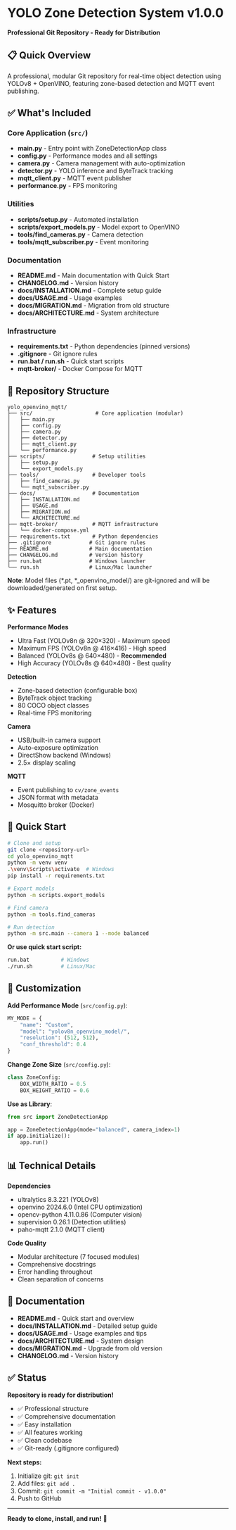 # YOLO Zone Detection System v1.0.0

**Professional Git Repository - Ready for Distribution**

## 📋 Quick Overview

A professional, modular Git repository for real-time object detection using YOLOv8 + OpenVINO, featuring zone-based detection and MQTT event publishing.

## ✅ What's Included

### Core Application (`src/`)
- **main.py** - Entry point with ZoneDetectionApp class
- **config.py** - Performance modes and all settings
- **camera.py** - Camera management with auto-optimization
- **detector.py** - YOLO inference and ByteTrack tracking
- **mqtt_client.py** - MQTT event publisher
- **performance.py** - FPS monitoring

### Utilities
- **scripts/setup.py** - Automated installation
- **scripts/export_models.py** - Model export to OpenVINO
- **tools/find_cameras.py** - Camera detection
- **tools/mqtt_subscriber.py** - Event monitoring

### Documentation
- **README.md** - Main documentation with Quick Start
- **CHANGELOG.md** - Version history
- **docs/INSTALLATION.md** - Complete setup guide
- **docs/USAGE.md** - Usage examples
- **docs/MIGRATION.md** - Migration from old structure
- **docs/ARCHITECTURE.md** - System architecture

### Infrastructure
- **requirements.txt** - Python dependencies (pinned versions)
- **.gitignore** - Git ignore rules
- **run.bat / run.sh** - Quick start scripts
- **mqtt-broker/** - Docker Compose for MQTT

## 📁 Repository Structure

```
yolo_openvino_mqtt/
├── src/                    # Core application (modular)
│   ├── main.py
│   ├── config.py
│   ├── camera.py
│   ├── detector.py
│   ├── mqtt_client.py
│   └── performance.py
├── scripts/               # Setup utilities
│   ├── setup.py
│   └── export_models.py
├── tools/                 # Developer tools
│   ├── find_cameras.py
│   └── mqtt_subscriber.py
├── docs/                  # Documentation
│   ├── INSTALLATION.md
│   ├── USAGE.md
│   ├── MIGRATION.md
│   └── ARCHITECTURE.md
├── mqtt-broker/           # MQTT infrastructure
│   └── docker-compose.yml
├── requirements.txt       # Python dependencies
├── .gitignore            # Git ignore rules
├── README.md             # Main documentation
├── CHANGELOG.md          # Version history
├── run.bat               # Windows launcher
└── run.sh                # Linux/Mac launcher
```

**Note**: Model files (*.pt, *_openvino_model/) are git-ignored and will be downloaded/generated on first setup.

## ✨ Features

**Performance Modes**
- Ultra Fast (YOLOv8n @ 320×320) - Maximum speed
- Maximum FPS (YOLOv8n @ 416×416) - High speed
- Balanced (YOLOv8s @ 640×480) - **Recommended**
- High Accuracy (YOLOv8s @ 640×480) - Best quality

**Detection**
- Zone-based detection (configurable box)
- ByteTrack object tracking
- 80 COCO object classes
- Real-time FPS monitoring

**Camera**
- USB/built-in camera support
- Auto-exposure optimization
- DirectShow backend (Windows)
- 2.5× display scaling

**MQTT**
- Event publishing to `cv/zone_events`
- JSON format with metadata
- Mosquitto broker (Docker)

## 🚀 Quick Start

```bash
# Clone and setup
git clone <repository-url>
cd yolo_openvino_mqtt
python -m venv venv
.\venv\Scripts\activate  # Windows
pip install -r requirements.txt

# Export models
python -m scripts.export_models

# Find camera
python -m tools.find_cameras

# Run detection
python -m src.main --camera 1 --mode balanced
```

**Or use quick start script:**
```bash
run.bat          # Windows
./run.sh         # Linux/Mac
```

## 🔧 Customization

**Add Performance Mode** (`src/config.py`):
```python
MY_MODE = {
    "name": "Custom",
    "model": "yolov8n_openvino_model/",
    "resolution": (512, 512),
    "conf_threshold": 0.4
}
```

**Change Zone Size** (`src/config.py`):
```python
class ZoneConfig:
    BOX_WIDTH_RATIO = 0.5
    BOX_HEIGHT_RATIO = 0.6
```

**Use as Library**:
```python
from src import ZoneDetectionApp

app = ZoneDetectionApp(mode="balanced", camera_index=1)
if app.initialize():
    app.run()
```

## 📊 Technical Details

**Dependencies**
- ultralytics 8.3.221 (YOLOv8)
- openvino 2024.6.0 (Intel CPU optimization)
- opencv-python 4.11.0.86 (Computer vision)
- supervision 0.26.1 (Detection utilities)
- paho-mqtt 2.1.0 (MQTT client)

**Code Quality**
- Modular architecture (7 focused modules)
- Comprehensive docstrings
- Error handling throughout
- Clean separation of concerns

## 📝 Documentation

- **README.md** - Quick start and overview
- **docs/INSTALLATION.md** - Detailed setup guide
- **docs/USAGE.md** - Usage examples and tips
- **docs/ARCHITECTURE.md** - System design
- **docs/MIGRATION.md** - Upgrade from old version
- **CHANGELOG.md** - Version history

## ✅ Status

**Repository is ready for distribution!**

- ✅ Professional structure
- ✅ Comprehensive documentation
- ✅ Easy installation
- ✅ All features working
- ✅ Clean codebase
- ✅ Git-ready (.gitignore configured)

**Next steps:**
1. Initialize git: `git init`
2. Add files: `git add .`
3. Commit: `git commit -m "Initial commit - v1.0.0"`
4. Push to GitHub

---

**Ready to clone, install, and run!** 🎉
